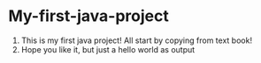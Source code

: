 # My-first-java-project
1. This is my first java project! All start by copying from text book!
2. Hope you like it, but just a hello world as output
